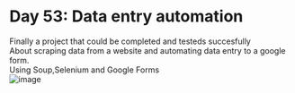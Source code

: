# Day 53: Data entry automation
Finally a project that could be completed and testeds succesfully<br>
About scraping data from a website and automating data entry to a google form.<br>
Using Soup,Selenium and Google Forms<br>
![image](https://github.com/user-attachments/assets/80bfabc6-3a5c-421a-bcd0-0f193d95d46e)
